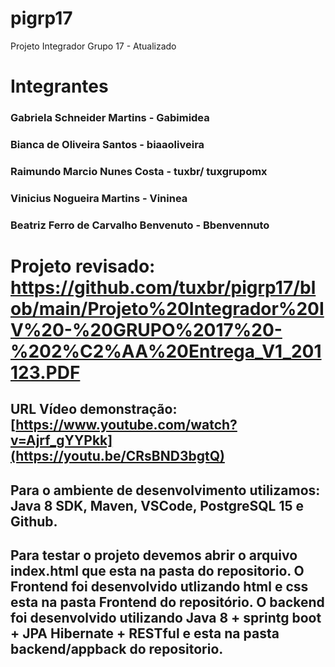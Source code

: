 # pigrp17
Projeto Integrador Grupo 17 - Atualizado

# Integrantes
### Gabriela Schneider Martins - Gabimidea
### Bianca de Oliveira Santos - biaaoliveira
### Raimundo Marcio Nunes Costa - tuxbr/ tuxgrupomx
### Vinicius Nogueira Martins - Vininea
### Beatriz Ferro de Carvalho Benvenuto - Bbenvennuto

# Projeto revisado: https://github.com/tuxbr/pigrp17/blob/main/Projeto%20Integrador%20IV%20-%20GRUPO%2017%20-%202%C2%AA%20Entrega_V1_201123.PDF

## URL Vídeo demonstração: [https://www.youtube.com/watch?v=Ajrf_gYYPkk](https://youtu.be/CRsBND3bgtQ)

## Para o ambiente de desenvolvimento utilizamos: Java 8 SDK, Maven, VSCode, PostgreSQL 15 e Github.
## Para testar o projeto devemos abrir o arquivo index.html que esta na pasta do repositorio. O Frontend foi desenvolvido utlizando html e css esta na pasta Frontend do repositório. O backend foi desenvolvido utilizando Java 8 + sprintg boot + JPA Hibernate + RESTful e esta na pasta backend/appback do repositorio.
